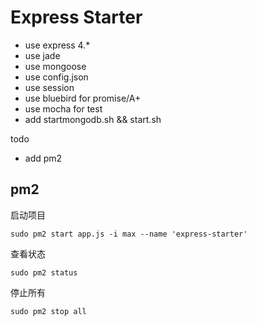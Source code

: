 # Express Starter

- use express 4.*
- use jade
- use mongoose
- use config.json
- use session
- use bluebird for promise/A+ 
- use mocha for test
- add startmongodb.sh && start.sh


todo

- add pm2 


## pm2


启动项目

    sudo pm2 start app.js -i max --name 'express-starter'


查看状态

    sudo pm2 status


停止所有

    sudo pm2 stop all
    
    
